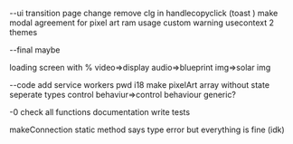 
--ui
transition page change
remove clg in handlecopyclick (toast )
make modal agreement for pixel art ram usage
custom warning
usecontext 2 themes





--final maybe

loading screen with %
video=>display
audio=>blueprint
img=>solar img






--code
add service workers pwd
i18
make pixelArt array without state
seperate types control behaviur=>control behaviour generic? 

-0
check all functions documentation
write tests


makeConnection static method says type error but everything is fine (idk)
